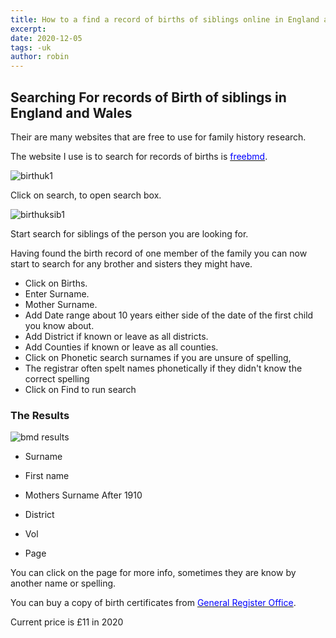 ```yaml
---
title: How to a find a record of births of siblings online in England and Wales
excerpt:
date: 2020-12-05
tags: -uk
author: robin
---
```


## Searching For records of Birth of siblings in England and Wales

Their are many websites that are free to use for family history research.

The website I use is to search for records of births is [<span style="color:blue">freebmd</span>](https://www.freebmd.org.uk).

![birthuk1](https://res.cloudinary.com/dzhbfdfa5/image/upload/c_scale,h_400,w_600/v1607187929/birthuk1_p3npnb.png)

Click on search, to open search box.

![birthuksib1](https://res.cloudinary.com/dzhbfdfa5/image/upload/c_scale,h_400,w_600/v1607245095/birthsib1_vgsedl.png)

Start search for siblings of the person you are looking for.

Having found the birth record of one member of the family you can now start to search for any brother and sisters they might have.

- Click on Births.
- Enter Surname.
- Mother Surname.
- Add Date range about 10 years either side of the date of the first child you know about.
- Add District if known or leave as all districts.
- Add Counties if known or leave as all counties.
- Click on Phonetic search surnames if you are unsure of spelling,
- The registrar often spelt names phonetically if they didn't know the correct spelling
- Click on Find to run search

### The Results

![bmd results](https://res.cloudinary.com/dzhbfdfa5/image/upload/v1607246769/bmdres_hevkdz.png)

- Surname

- First name

- Mothers Surname After 1910

- District

- Vol

- Page

You can click on the page for more info, sometimes they are know by another name or spelling.

You can buy a copy of birth certificates from [<span style="color:blue">General Register Office</span>](https://www.gov.uk/order-copy-birth-death-marriage-certificate).

Current price is £11 in 2020
